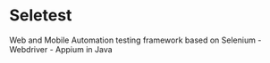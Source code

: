 Seletest
========

Web and Mobile Automation testing framework based on Selenium - Webdriver - Appium in Java

